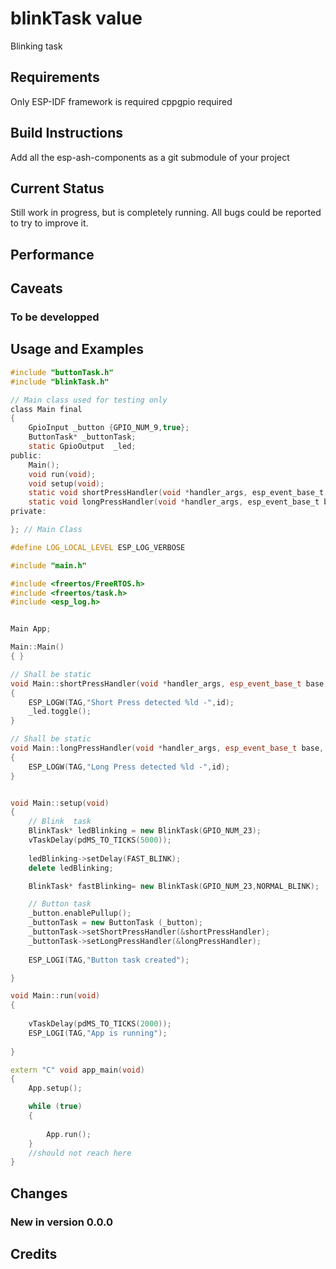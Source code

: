 # blinkTask value

Blinking task

## Requirements

Only ESP-IDF framework is required
cppgpio required

## Build Instructions

Add all the esp-ash-components as a git submodule of your project

## Current Status

Still work in progress, but is completely running. All bugs 
could be reported to try to improve it.

## Performance



## Caveats

### To be developped



## Usage and Examples
```h
#include "buttonTask.h" 
#include "blinkTask.h" 

// Main class used for testing only
class Main final
{
    GpioInput _button {GPIO_NUM_9,true};
    ButtonTask* _buttonTask;
    static GpioOutput  _led; 
public:
    Main();
    void run(void);
    void setup(void);
    static void shortPressHandler(void *handler_args, esp_event_base_t base, int32_t id, void *event_data);
    static void longPressHandler(void *handler_args, esp_event_base_t base, int32_t id, void *event_data);
private:

}; // Main Class
```

```cpp
#define LOG_LOCAL_LEVEL ESP_LOG_VERBOSE

#include "main.h"

#include <freertos/FreeRTOS.h>
#include <freertos/task.h>
#include <esp_log.h>


Main App;

Main::Main()
{ }

// Shall be static
void Main::shortPressHandler(void *handler_args, esp_event_base_t base, int32_t id, void *event_data)
{
    ESP_LOGW(TAG,"Short Press detected %ld -",id);
    _led.toggle();
}

// Shall be static
void Main::longPressHandler(void *handler_args, esp_event_base_t base, int32_t id, void *event_data)
{
    ESP_LOGW(TAG,"Long Press detected %ld -",id);
}


void Main::setup(void)
{
    // Blink  task
    BlinkTask* ledBlinking = new BlinkTask(GPIO_NUM_23);
    vTaskDelay(pdMS_TO_TICKS(5000));
    
    ledBlinking->setDelay(FAST_BLINK);
    delete ledBlinking;

    BlinkTask* fastBlinking= new BlinkTask(GPIO_NUM_23,NORMAL_BLINK);

    // Button task
    _button.enablePullup();
    _buttonTask = new ButtonTask (_button);
    _buttonTask->setShortPressHandler(&shortPressHandler);
    _buttonTask->setLongPressHandler(&longPressHandler);
    
    ESP_LOGI(TAG,"Button task created");

}

void Main::run(void)
{
 
    vTaskDelay(pdMS_TO_TICKS(2000));
    ESP_LOGI(TAG,"App is running");
    
}

extern "C" void app_main(void)
{
    App.setup();

    while (true)
    {
        
        App.run();
    }    
    //should not reach here
}

```

## Changes

### New in version 0.0.0


## Credits


